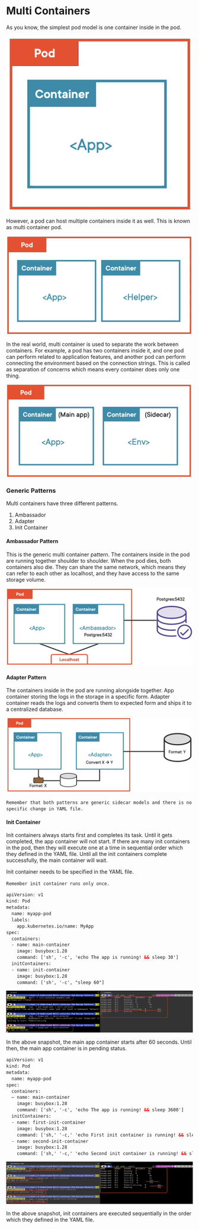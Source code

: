 # Multi Containers

As you know, the simplest pod model is one container inside in the pod. 

![k8s_12.png](../assets/k8s_12.png)

However, a pod can host multiple containers inside it as well. This is known as multi container pod.

![k8s_13.png](../assets/k8s_13.png)

In the real world, multi container is used to separate the work between containers.
For example,
a pod has two containers inside it, 
and one pod can perform related to application features, 
and another pod can perform connecting the environment based on the connection strings.
This is called as separation of concerns which means every container does only one thing.

![k8s_14.png](../assets/k8s_14.png)

### Generic Patterns

Multi containers have three different patterns.

1. Ambassador
2. Adapter
3. Init Container

#### Ambassador Pattern

This is the generic multi container pattern. The containers inside in the pod are running together shoulder to shoulder.
When the pod dies, both containers also die.
They can share the same network, which means they can refer to each other as localhost, 
and they have access to the same storage volume.

![k8s_15.png](../assets/k8s_15.png)


#### Adapter Pattern

The containers inside in the pod are running alongside together.
App container storing the logs in the storage in a specific form.
Adapter container reads the logs and converts them to expected form and ships it to a centralized database.

![k8s_16.png](../assets/k8s_16.png)

`Remember that both patterns are generic sidecar models and there is no specific change in YAML file.`

#### Init Container

Init containers always starts first and completes its task. Until it gets completed, the app container will not start.
If there are many init containers in the pod, then they will execute one at a time in sequential order which they defined in the YAML file.
Until all the init containers complete successfully, the main container will wait.

Init container needs to be specified in the YAML file. 

`Remember init container runs only once.`


```html
apiVersion: v1
kind: Pod
metadata:
  name: myapp-pod
  labels:
    app.kubernetes.io/name: MyApp
spec:
  containers:
  - name: main-container
    image: busybox:1.28
    command: ['sh', '-c', 'echo The app is running! && sleep 30']
  initContainers:
  - name: init-container
    image: busybox:1.28
    command: ['sh', '-c', "sleep 60"]
```

![k8s_17.png](../assets/k8s_17.png)

In the above snapshot, the main app container starts after 60 seconds.
Until then, the main app container is in pending status.


```html
apiVersion: v1
kind: Pod
metadata:
  name: myapp-pod
spec:
  containers:
  — name: main-container
    image: busybox:1.28
    command: ['sh', '-c', 'echo The app is running! && sleep 3600']
  initContainers:
  - name: first-init-container
    image: busybox:1.28
    command: ['sh,' '-c,' 'echo First init container is running! && sleep 10']
  - name: second-init-container
    image: busybox:1.28
    command: ['sh,' '-c,' 'echo Second init container is running! && sleep 20']
```

![k8s_18.png](../assets/k8s_18.png)

In the above snapshot, init containers are executed sequentially in the order which they defined in the YAML file.



